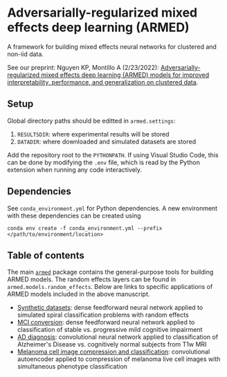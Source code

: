 # Adversarially-regularized mixed effects deep learning (ARMED) 
A framework for building mixed effects neural networks for clustered and non-iid data. 

See our preprint:
Nguyen KP, Montillo A (2/23/2022): [Adversarially-regularized mixed effects deep learning (ARMED) models for improved interpretability, performance, and generalization on clustered data](http://arxiv.org/abs/2202.11783v1).

## Setup 
Global directory paths should be editted in `armed.settings`:

1. `RESULTSDIR`: where experimental results will be stored
2. `DATADIR`: where downloaded and simulated datasets are stored

Add the repository root to the `PYTHONPATH`. If using Visual Studio Code, this can be done by modifying the `.env` file, which is read by the Python extension when running any code interactively. 

## Dependencies
See `conda_environment.yml` for Python dependencies. A new environment with these dependencies can be created using
```
conda env create -f conda_environment.yml --prefix </path/to/environment/location>
```

## Table of contents
The main [`armed`](./armed) package contains the general-purpose tools for building ARMED models. The random effects layers can be found in `armed.models.random_effects`. Below are links to specific applications of ARMED models included in the above manuscript. 

* [Synthetic datasets](./synthetic_dataset): dense feedforward neural network applied to simulated spiral classification problems with random effects
* [MCI conversion](./ad_conversion): dense feedforward neural network applied to classification of stable vs. progressive mild cognitive impairment
* [AD diagnosis](./adni_t1w): convolutional neural network applied to classification of Alzheimer's Disease vs. cognitively normal subjects from T1w MRI
* [Melanoma cell image compression and classification](./melanoma_aec): convolutional autoencoder applied to compression of melanoma live cell images with simultaneous phenotype classification